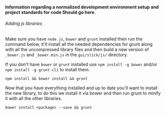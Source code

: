 #### Information regarding a normalized development environment setup and project standards for code Should go here.

###### Adding js libraries

Make sure you have `node.js`, `bower` and `grunt` installed then run the command below, it'll install all the needed dependencies for grunt along with all the uncompressed library files and then build a new version of `_bower.js` and `_bower.min.js` in the `gui/slick/js/` directory.

If you don't have `bower` or `grunt` installed use `npm install -g bower` and/or `npm install -g grunt-cli` to install them.

```
npm install && bower install && grunt
```

Now that you have everything installed and up to date you'll want to install the new library, to do this we install it via bower and then run grunt to minify it with all the other libraries.

```
bower install <package> --save && grunt
```
